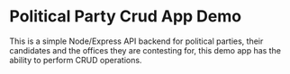 # Political Party Crud App Demo
This is a simple Node/Express API backend for political parties, their  candidates and the offices they are contesting for, this demo app has the ability to perform CRUD operations.